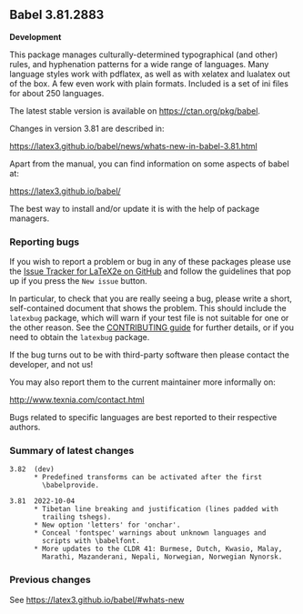 ## Babel 3.81.2883

**Development**

This package manages culturally-determined typographical (and other)
rules, and hyphenation patterns for a wide range of languages. Many
language styles work with pdflatex, as well as with xelatex and
lualatex out of the box. A few even work with plain formats. Included
is a set of ini files for about 250 languages.

The latest stable version is available on <https://ctan.org/pkg/babel>.

Changes in version 3.81 are described in:

https://latex3.github.io/babel/news/whats-new-in-babel-3.81.html

Apart from the manual, you can find information on some aspects of babel at:

https://latex3.github.io/babel/

The best way to install and/or update it is with the help of package
managers.

### Reporting bugs

If you wish to report a problem or bug in any of these packages please
use the
[Issue Tracker for LaTeX2e on GitHub](https://github.com/latex3/babel/issues)
and follow the guidelines that pop up if you press the `New issue`
button.

In particular, to check that you are really seeing a bug, please write
a short, self-contained document that shows the problem. This should
include the `latexbug` package, which will warn if your test file is
not suitable for one or the other reason. See the
[CONTRIBUTING guide](https://github.com/latex3/latex2e/blob/master/CONTRIBUTING.md)
for further details, or if you need to obtain the `latexbug` package.

If the bug turns out to be with third-party software then please
contact the developer, and not us!

You may also report them to the current maintainer more informally on:

   http://www.texnia.com/contact.html

Bugs related to specific languages are best reported to their
respective authors.

### Summary of latest changes
```
3.82  (dev)
      * Predefined transforms can be activated after the first
        \babelprovide.

3.81  2022-10-04
      * Tibetan line breaking and justification (lines padded with
        trailing tshegs).
      * New option 'letters' for 'onchar'.
      * Conceal 'fontspec' warnings about unknown languages and
        scripts with \babelfont.
      * More updates to the CLDR 41: Burmese, Dutch, Kwasio, Malay,
        Marathi, Mazanderani, Nepali, Norwegian, Norwegian Nynorsk.
```

### Previous changes

See https://latex3.github.io/babel/#whats-new

